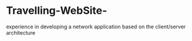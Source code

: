 # Travelling-WebSite-
experience in developing a network application based on  the client/server architecture
